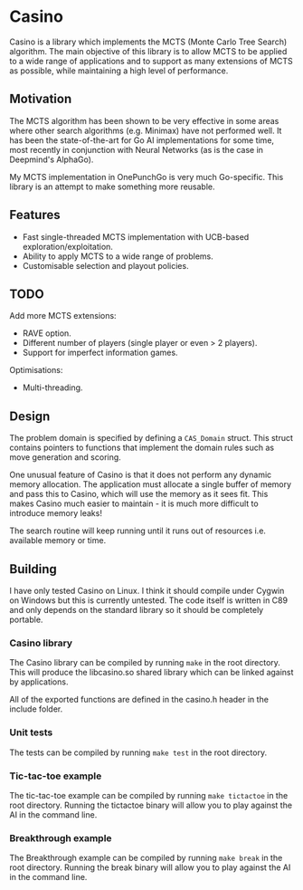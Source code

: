 # Casino
Casino is a library which implements the MCTS (Monte Carlo Tree Search) algorithm. The main objective of this library is to allow MCTS to be applied to a wide range of applications and to support as many extensions of MCTS as possible, while maintaining a high level of performance.

## Motivation
The MCTS algorithm has been shown to be very effective in some areas where other search algorithms (e.g. Minimax) have not performed well. It has been the state-of-the-art for Go AI implementations for some time, most recently in conjunction with Neural Networks (as is the case in Deepmind's AlphaGo).

My MCTS implementation in OnePunchGo is very much Go-specific. This library is an attempt to make something more reusable.

## Features
* Fast single-threaded MCTS implementation with UCB-based exploration/exploitation.
* Ability to apply MCTS to a wide range of problems.
* Customisable selection and playout policies.

## TODO
Add more MCTS extensions:
* RAVE option.
* Different number of players (single player or even > 2 players).
* Support for imperfect information games.

Optimisations:
* Multi-threading.

## Design
The problem domain is specified by defining a `CAS_Domain` struct. This struct contains pointers to functions that implement the domain rules such as move generation and scoring.

One unusual feature of Casino is that it does not perform any dynamic memory allocation. The application must allocate a single buffer of memory and pass this to Casino, which will use the memory as it sees fit. This makes Casino much easier to maintain - it is much more difficult to introduce memory leaks!

The search routine will keep running until it runs out of resources i.e. available memory or time.

## Building
I have only tested Casino on Linux. I think it should compile under Cygwin on Windows but this is currently untested. The code itself is written in C89 and only depends on the standard library so it should be completely portable.

### Casino library
The Casino library can be compiled by running `make` in the root directory. This will produce the libcasino.so shared library which can be linked against by applications.

All of the exported functions are defined in the casino.h header in the include folder.

### Unit tests
The tests can be compiled by running `make test` in the root directory.

### Tic-tac-toe example
The tic-tac-toe example can be compiled by running `make tictactoe` in the root directory. Running the tictactoe binary will allow you to play against the AI in the command line.

### Breakthrough example
The Breakthrough example can be compiled by running `make break` in the root directory. Running the break binary will allow you to play against the AI in the command line.
